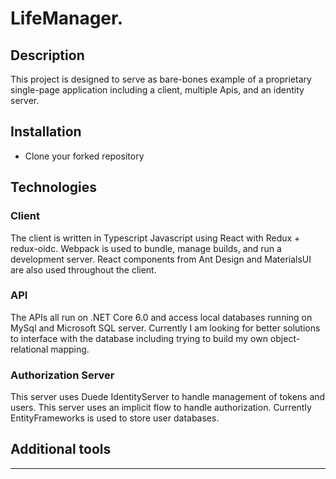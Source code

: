 # LifeManager.

## Description

This project is designed to serve as bare-bones example of a proprietary single-page application including a client, multiple Apis, and an identity server. 

## Installation

- Clone your forked repository

## Technologies

### Client
The client is written in Typescript Javascript using React with Redux + redux-oidc. 
Webpack is used to bundle, manage builds, and run a development server. React components from Ant Design and MaterialsUI are also used throughout the client.

### API
The APIs all run on .NET Core 6.0 and access local databases running on MySql and Microsoft SQL server. Currently I am looking for better solutions to interface with the database including trying to build my own object-relational mapping.

### Authorization Server
This server uses Duede IdentityServer to handle management of tokens and users. This server uses an implicit flow to handle authorization. Currently EntityFrameworks is used to store user databases.

## Additional tools

-----------